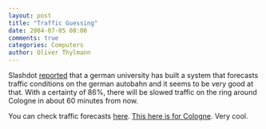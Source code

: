 ```yaml
---
layout: post
title: "Traffic Guessing"
date: 2004-07-05 08:00
comments: true
categories: Computers
author: Oliver Thylmann
---
```



Slashdot [reported](http://science.slashdot.org/science/04/07/03/0245255.shtml?tid=134&amp;tid=185) that a german university has built a system that forecasts traffic conditions on the german autobahn and it seems to be very good at that. With a certainty of 86%, there will be slowed traffic on the ring around Cologne in about 60 minutes from now. 

You can check traffic forecasts [here](http://www.autobahn.nrw.de/olsim2_5/index_main_d.html). [This here is for Cologne](http://www.autobahn.nrw.de/olsim2_5/koeln60.html). Very cool.


